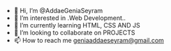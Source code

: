 - 👋 Hi, I’m @AddaeGeniaSeyram
- 👀 I’m interested in .Web Development..
- 🌱 I’m currently learning HTML, CSS AND JS
- 💞️ I’m looking to collaborate on PROJECTS
- 📫 How to reach me geniaaddaeseyram@gmail.com

<!---
AddaeGeniaSeyram/AddaeGeniaSeyram is a ✨ special ✨ repository because its `README.md` (this file) appears on your GitHub profile.
You can click the Preview link to take a look at your changes.
--->
